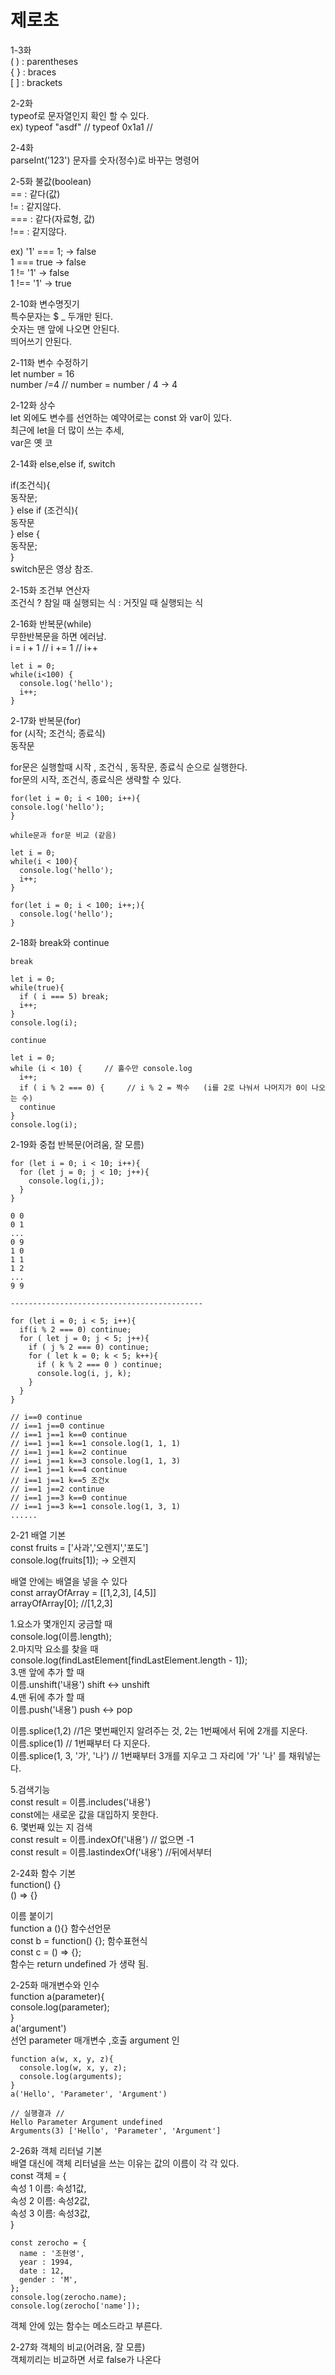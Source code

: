 # 제로초

1-3화  
\( \) : parentheses  
{ } : braces  
\[ \] : brackets

2-2화  
typeof로 문자열인지 확인 할 수 있다.  
ex\) typeof "asdf"     // typeof 0x1a1   // 



2-4화  
parseInt\('123'\) 문자를 숫자\(정수\)로 바꾸는 명령어

2-5화 불값\(boolean\)  
== : 같다\(값\)  
!= : 같지않다.  
=== : 같다\(자료형, 값\)  
!== : 같지않다.  
  
ex\)  '1' === 1;       -&gt; false  
       1 === true     -&gt; false  
       1 != '1'            -&gt; false  
       1 !== '1'           -&gt; true



2-10화 변수명짓기  
특수문자는 $ \_ 두개만 된다.  
숫자는 맨 앞에 나오면 안된다.  
띄어쓰기 안된다.



2-11화 변수 수정하기  
let number = 16  
number /=4           // number = number / 4    -&gt; 4



2-12화 상수  
let 외에도 변수를 선언하는 예약어로는 const 와 var이 있다.  
최근에 let을 더 많이 쓰는 추세,  
var은 옛 코  


2-14화 else,else if, switch  
  
if\(조건식\){  
   동작문;  
} else if \(조건식\){  
   동작문  
} else {  
   동작문;  
}  
switch문은 영상 참조.



2-15화 조건부 연산자  
조건식 ? 참일 때 실행되는 식 : 거짓일 때 실행되는 식



2-16화 반복문\(while\)  
무한반복문을 하면 에러남.  
i = i + 1   // i += 1  //  i++

```text
let i = 0;
while(i<100) {
  console.log('hello');
  i++;
}
```



2-17화 반복문\(for\)  
for \(시작; 조건식; 종료식\)  
     동작문  
  
for문은 실행할때 시작 , 조건식 , 동작문, 종료식 순으로 실행한다.  
for문의 시작, 조건식, 종료식은 생략할 수 있다.  


```text
for(let i = 0; i < 100; i++){
console.log('hello');
}
```

```text
while문과 for문 비교 (같음)

let i = 0;
while(i < 100){
  console.log('hello');
  i++;
}

for(let i = 0; i < 100; i++;){
  console.log('hello');
}
```



2-18화 break와 continue

```text
break

let i = 0;
while(true){
  if ( i === 5) break;
  i++;
}
console.log(i);
```

```text
continue

let i = 0;
while (i < 10) {     // 홀수만 console.log
  i++;
  if ( i % 2 === 0) {     // i % 2 = 짝수   (i를 2로 나눠서 나머지가 0이 나오는 수)
  continue
}
console.log(i);
```



2-19화 중첩 반복문\(어려움, 잘 모름\) 

```text
for (let i = 0; i < 10; i++){
  for (let j = 0; j < 10; j++){
    console.log(i,j);
  }
}

0 0
0 1
...
0 9
1 0
1 1
1 2
...
9 9

-------------------------------------------

for (let i = 0; i < 5; i++){
  if(i % 2 === 0) continue;
  for ( let j = 0; j < 5; j++){
    if ( j % 2 === 0) continue;
    for ( let k = 0; k < 5; k++){
      if ( k % 2 === 0 ) continue;
      console.log(i, j, k);
    }
  }
}

// i==0 continue
// i==1 j==0 continue
// i==1 j==1 k==0 continue
// i==1 j==1 k==1 console.log(1, 1, 1)
// i==1 j==1 k==2 continue
// i==i j==1 k==3 console.log(1, 1, 3)
// i==1 j==1 k==4 continue
// i==1 j==1 k==5 조건x
// i==1 j==2 continue
// i==1 j==3 k==0 continue
// i==1 j==3 k==1 console.log(1, 3, 1)
......
```

2-21 배열 기본  
const fruits = \['사과','오렌지','포도'\]  
console.log\(fruits\[1\]\);         -&gt; 오렌지  
  
배열 안에는 배열을 넣을 수 있다  
const arrayOfArray = \[\[1,2,3\], \[4,5\]\]  
arrayOfArray\[0\];    //\[1,2,3\]  
  
1.요소가 몇개인지 궁금할 때  
console.log\(이름.length\);  
2.마지막 요소를 찾을 때  
console.log\(findLastElement\[findLastElement.length - 1\]\);  
3.맨 앞에 추가 할 때  
이름.unshift\('내용'\)                          shift &lt;-&gt; unshift  
4.맨 뒤에 추가 할 때  
이름.push\('내용'\)                             push &lt;-&gt; pop  
  
  
  
이름.splice\(1,2\)                   //1은 몇번째인지 알려주는 것, 2는 1번째에서 뒤에 2개를 지운다.  
이름.splice\(1\)                      // 1번째부터 다 지운다.  
이름.splice\(1, 3, '가', '나'\)   // 1번째부터 3개를 지우고 그 자리에 '가' '나' 를 채워넣는다.  
  
5.검색기능  
const result = 이름.includes\('내용'\)  
const에는 새로운 값을 대입하지 못한다.  
6. 몇번째 있는 지 검색  
const result = 이름.indexOf\('내용'\)          // 없으면 -1  
const result = 이름.lastindexOf\('내용'\)   //뒤에서부터



2-24화 함수 기본  
function\(\) {}  
\(\) =&gt; {}  
  
이름 붙이기  
function a \(\){}                       함수선언문  
const b = function\(\) {};        함수표현식  
const c = \(\) =&gt; {};  
함수는 return undefined 가 생략 됨.

2-25화 매개변수와 인수  
function a\(parameter\){  
  console.log\(parameter\);  
}  
a\('argument'\)  
선언 parameter 매개변수 ,호출 argument 인 

```text
function a(w, x, y, z){
  console.log(w, x, y, z);
  console.log(arguments);
}
a('Hello', 'Parameter', 'Argument')

// 실행결과 //
Hello Parameter Argument undefined
Arguments(3) ['Hello', 'Parameter', 'Argument']
```

  
2-26화 객체 리터널 기본  
배열 대신에 객체 리터널을 쓰는 이유는 값의 이름이 각 각 있다.  
const 객체 = {  
  속성 1 이름: 속성1값,  
  속성 2 이름: 속성2값,  
  속성 3 이름: 속성3값,  
}

```text
const zerocho = {
  name : '조현영',
  year : 1994,
  date : 12,
  gender : 'M',
};
console.log(zerocho.name);
console.log(zerocho['name']);
```

객체 안에 있는 함수는 메소드라고 부른다.



2-27화 객체의 비교\(어려움, 잘 모름\)  
객체끼리는 비교하면 서로 false가 나온다

